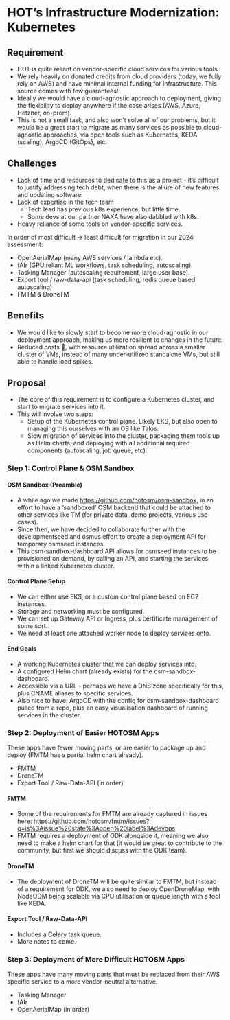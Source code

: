 # HOT’s Infrastructure Modernization: Kubernetes

## Requirement

- HOT is quite reliant on vendor-specific cloud services for various tools.
- We rely heavily on donated credits from cloud providers (today, we fully rely on AWS) and have minimal internal funding for infrastructure. This source comes with few guarantees! 
- Ideally we would have a cloud-agnostic approach to deployment, giving the flexibility to deploy anywhere if the case arises (AWS, Azure, Hetzner, on-prem).
- This is not a small task, and also won’t solve all of our problems, but it would be a great start to migrate as many services as possible to cloud-agnostic approaches, via open tools such as Kubernetes, KEDA (scaling), ArgoCD (GitOps), etc.

## Challenges

- Lack of time and resources to dedicate to this as a project - it’s difficult to justify addressing tech debt, when there is the allure of new features and updating software.
- Lack of expertise in the tech team 
  - Tech lead has previous k8s experience, but little time. 
  - Some devs at our partner NAXA have also dabbled with k8s.
- Heavy reliance of some tools on vendor-specific services.

In order of most difficult → least difficult for migration in our 2024 assessment:
  - OpenAerialMap (many AWS services / lambda etc).
  - fAIr (GPU reliant ML workflows, task scheduling, autoscaling).
  - Tasking Manager (autoscaling requirement, large user base).
  - Export tool / raw-data-api (task scheduling, redis queue based autoscaling)
  - FMTM & DroneTM

## Benefits

- We would like to slowly start to become more cloud-agnostic in our deployment approach, making us more resilient to changes in the future.
- Reduced costs 🤞, with resource utilization spread across a smaller cluster of VMs, instead of many under-utilized standalone VMs, but still able to handle load spikes.

## Proposal

- The core of this requirement is to configure a Kubernetes cluster, and start to migrate services into it.
- This will involve two steps:
  - Setup of the Kubernetes control plane. Likely EKS, but also open to managing this ourselves with an OS like Talos.
  - Slow migration of services into the cluster, packaging them tools up as Helm charts, and deploying with all additional required components (autoscaling, job queue, etc).

### Step 1: Control Plane & OSM Sandbox

#### OSM Sandbox (Preamble)

- A while ago we made https://github.com/hotosm/osm-sandbox, in an effort to have a ‘sandboxed’ OSM backend that could be attached to other services like TM (for private data, demo projects, various use cases).
- Since then, we have decided to collaborate further with the developmentseed and osmus effort to create a deployment API for temporary osmseed instances.
- This osm-sandbox-dashboard API allows for osmseed instances to be provisioned on demand, by calling an API, and starting the services within a linked Kubernetes cluster.

#### Control Plane Setup

- We can either use EKS, or a custom control plane based on EC2 instances.
- Storage and networking must be configured.
- We can set up Gateway API or Ingress, plus certificate management of some sort.
- We need at least one attached worker node to deploy services onto.

#### End Goals

- A working Kubernetes cluster that we can deploy services into.
- A configured Helm chart (already exists) for the osm-sandbox-dashboard.
- Accessible via a URL - perhaps we have a DNS zone specifically for this, plus CNAME aliases to specific services.
- Also nice to have: ArgoCD with the config for osm-sandbox-dashboard pulled from a repo, plus an easy visualisation dashboard of running services in the cluster.

### Step 2: Deployment of Easier HOTOSM Apps

These apps have fewer moving parts, or are easier to package up and deploy (FMTM has a partial helm chart already).

- FMTM
- DroneTM
- Export Tool / Raw-Data-API
(in order)

#### FMTM

- Some of the requirements for FMTM are already captured in issues here: https://github.com/hotosm/fmtm/issues?q=is%3Aissue%20state%3Aopen%20label%3Adevops
- FMTM requires a deployment of ODK alongside it, meaning we also need to make a helm chart for that (it would be great to contribute to the community, but first we should discuss with the ODK team).

#### DroneTM

- The deployment of DroneTM will be quite similar to FMTM, but instead of a requirement for ODK, we also need to deploy OpenDroneMap, with NodeODM being scalable via CPU utilisation or queue length with a tool like KEDA.

#### Export Tool / Raw-Data-API

- Includes a Celery task queue.
- More notes to come.

### Step 3: Deployment of More Difficult HOTOSM Apps

These apps have many moving parts that must be replaced from their AWS specific service to a more vendor-neutral alternative.

- Tasking Manager
- fAIr
- OpenAerialMap
(in order)
